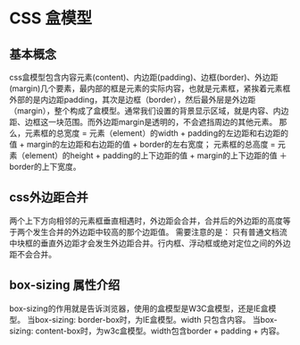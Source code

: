 # CSS 盒模型

## 基本概念
css盒模型包含内容元素(content)、内边距(padding)、边框(border)、外边距(margin)几个要素，最内部的框是元素的实际内容，也就是元素框，紧挨着元素框外部的是内边距padding，其次是边框（border），然后最外层是外边距（margin），整个构成了盒模型。通常我们设置的背景显示区域，就是内容、内边距、边框这一块范围。而外边距margin是透明的，不会遮挡周边的其他元素。
那么，元素框的总宽度 = 元素（element）的width + padding的左边距和右边距的值 + margin的左边距和右边距的值 + border的左右宽度；
元素框的总高度 = 元素（element）的height + padding的上下边距的值 + margin的上下边距的值 ＋ border的上下宽度。

## css外边距合并
两个上下方向相邻的元素框垂直相遇时，外边距会合并，合并后的外边距的高度等于两个发生合并的外边距中较高的那个边距值。
需要注意的是： 只有普通文档流中块框的垂直外边距才会发生外边距合并。行内框、浮动框或绝对定位之间的外边距不会合并。

## box-sizing 属性介绍
box-sizing的作用就是告诉浏览器，使用的盒模型是W3C盒模型，还是IE盒模型。
当box-sizing: border-box时，为IE盒模型。width 只包含内容。
当box-sizing: content-box时，为w3c盒模型。width包含border + padding + 内容。

